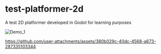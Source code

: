 # test-platformer-2d
 A test 2D platformer developed in Godot for learning purposes

![Demo_1](https://github.com/user-attachments/assets/aec2678b-6d6b-4816-8cc8-49cd1da52d6b)

https://github.com/user-attachments/assets/380b029c-40dc-4568-a673-287335103344
